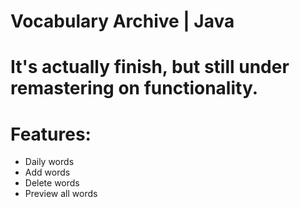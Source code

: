 # Vocabulary Archive | Java
# It's actually finish, but still under remastering on functionality.

# Features:
- Daily words
- Add words
- Delete words
- Preview all words
